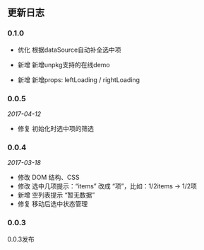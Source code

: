 ## 更新日志

### 0.1.0

- 优化 根据dataSource自动补全选中项

- 新增 新增unpkg支持的在线demo

- 新增 新增props: leftLoading / rightLoading

### 0.0.5

*2017-04-12*

- 修复 初始化时选中项的筛选

### 0.0.4

*2017-03-18*

- 修改 DOM 结构、CSS
- 修改 选中几项提示：“items” 改成 “项”，比如：1/2items -> 1/2项
- 新增 空列表提示 “暂无数据”
- 修复 移动后选中状态管理

### 0.0.3

0.0.3发布